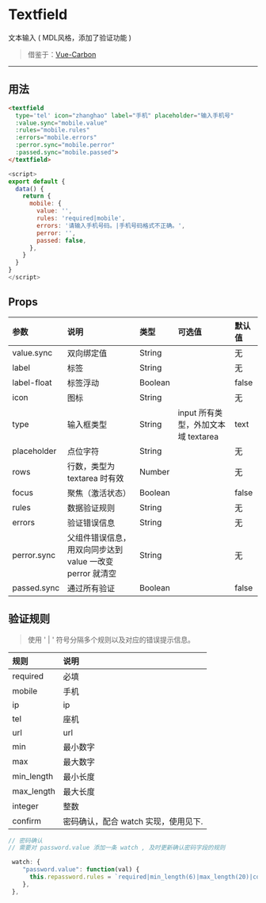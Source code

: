 # Textfield

文本输入 ( MDL风格，添加了验证功能 )

> 借鉴于：[Vue-Carbon](https://github.com/myronliu347/vue-carbon/blob/master/src/forms/textField.vue)

----

## 用法

```html
<textfield
  type='tel' icon="zhanghao" label="手机" placeholder="输入手机号"
  :value.sync="mobile.value"
  :rules="mobile.rules"
  :errors="mobile.errors"
  :perror.sync="mobile.perror"
  :passed.sync="mobile.passed">
</textfield>
```

```javascript
<script>
export default {
  data() {
    return {
      mobile: {
        value: '',
        rules: 'required|mobile',
        errors: '请输入手机号码。|手机号码格式不正确。',
        perror: '',
        passed: false,
      },
    }
  }
}
</script>
```


## Props
| 参数 | 说明 |	类型 | 可选值 | 默认值 |
| :---- | :---- | :---- | :---- | :---- |
| value.sync | 双向绑定值 | String |  | 无 |
| label | 标签 | String |  | 无 |
| label-float | 标签浮动 | Boolean |  | false |
| icon | 图标 | String |  | 无 |
| type | 输入框类型 | String | input 所有类型，外加文本域 textarea | text |
| placeholder | 点位字符 | String |  | 无 |
| rows | 行数，类型为 textarea 时有效 | Number |  | 无 |
| focus | 聚焦（激活状态） | Boolean |  | false |
| rules | 数据验证规则 | String |  | 无 |
| errors | 验证错误信息 | String |  | 无 |
| perror.sync | 父组件错误信息，用双向同步达到 value 一改变 perror 就清空 | String |  | 无 |
| passed.sync | 通过所有验证 | Boolean |  | false |

## 验证规则

> 使用 ' | ' 符号分隔多个规则以及对应的错误提示信息。

| 规则 | 说明 |
| :---- | :---- |
| required | 必填 |
| mobile | 手机 |
| ip | ip |
| tel | 座机 |
| url | url |
| min | 最小数字 |
| max | 最大数字 |
| min_length | 最小长度 |
| max_length | 最大长度 |
| integer | 整数 |
| confirm | 密码确认，配合 watch 实现，使用见下. |

```javascript
// 密码确认
// 需要对 password.value 添加一条 watch , 及时更新确认密码字段的规则

 watch: {
    "password.value": function(val) {
      this.repassword.rules = `required|min_length(6)|max_length(20)|confirm(${val})`
    },
 },

```

